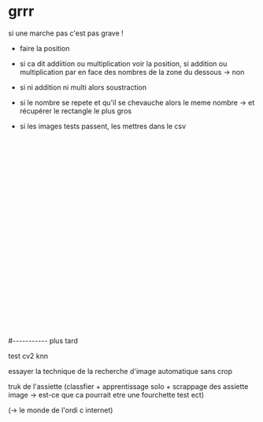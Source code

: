 # grrr

si une marche pas c'est pas grave !

- faire la position

- si ca dit addiition ou multiplication voir la position, si addition ou multiplication par en face des nombres de la zone du dessous
  -> non
  
 - si ni addition ni multi alors soustraction
  
- si le nombre se repete et qu'il se chevauche alors le meme nombre
  -> et récupérer le rectangle le plus gros

- si les images tests passent, les mettres dans le csv

<br><br><br><br><br><br><br><br><br><br><br><br><br><br><br><br><br><br><br><br><br><br><br>

#----------- plus tard



test cv2 knn

essayer la technique de la recherche d'image automatique sans crop

truk de l'assiette (classfier + apprentissage solo + scrappage des assiette image -> est-ce que ca pourrait etre une fourchette test ect)

(-> le monde de l'ordi c internet)
